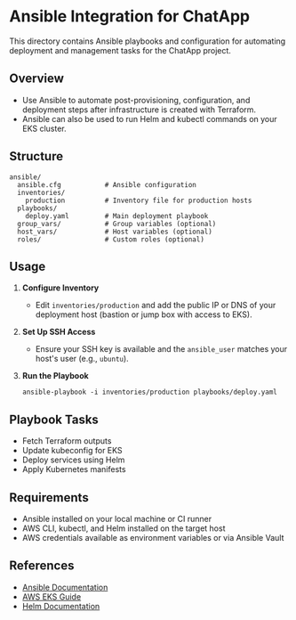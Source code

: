 # Ansible Integration for ChatApp

This directory contains Ansible playbooks and configuration for automating deployment and management tasks for the ChatApp project.

## Overview

- Use Ansible to automate post-provisioning, configuration, and deployment steps after infrastructure is created with Terraform.
- Ansible can also be used to run Helm and kubectl commands on your EKS cluster.

## Structure

```
ansible/
  ansible.cfg           # Ansible configuration
  inventories/
    production          # Inventory file for production hosts
  playbooks/
    deploy.yaml         # Main deployment playbook
  group_vars/           # Group variables (optional)
  host_vars/            # Host variables (optional)
  roles/                # Custom roles (optional)
```

## Usage

1. **Configure Inventory**

   - Edit `inventories/production` and add the public IP or DNS of your deployment host (bastion or jump box with access to EKS).

2. **Set Up SSH Access**

   - Ensure your SSH key is available and the `ansible_user` matches your host's user (e.g., `ubuntu`).

3. **Run the Playbook**
   ```fish
   ansible-playbook -i inventories/production playbooks/deploy.yaml
   ```

## Playbook Tasks

- Fetch Terraform outputs
- Update kubeconfig for EKS
- Deploy services using Helm
- Apply Kubernetes manifests

## Requirements

- Ansible installed on your local machine or CI runner
- AWS CLI, kubectl, and Helm installed on the target host
- AWS credentials available as environment variables or via Ansible Vault

## References

- [Ansible Documentation](https://docs.ansible.com/)
- [AWS EKS Guide](https://docs.aws.amazon.com/eks/latest/userguide/what-is-eks.html)
- [Helm Documentation](https://helm.sh/docs/)
